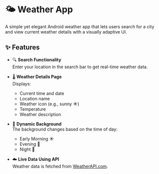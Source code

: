 # 🌤️ Weather App

A simple yet elegant Android weather app that lets users search for a city and view current weather details with a visually adaptive UI.

## ✨ Features

- 🔍 **Search Functionality**  
  Enter your location in the search bar to get real-time weather data.

- 🌡️ **Weather Details Page**  
  Displays:
  - Current time and date  
  - Location name  
  - Weather icon (e.g., sunny ☀️)  
  - Temperature  
  - Weather description  

- 🎨 **Dynamic Background**  
  The background changes based on the time of day:
  - Early Morning ☀️  
  - Evening 🌇  
  - Night 🌙

- ☁️ **Live Data Using API**  
  Weather data is fetched from [WeatherAPI.com](https://www.weatherapi.com/).
